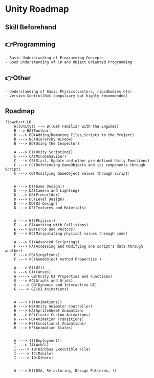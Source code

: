 # Unity Roadmap
## Skill Beforehand
## 👉Programming
    - Basic Understanding of Programming Concepts
    - Good Understanding of C# and Object Oriented Programming
## 👉Other
    - Understanding of Basic Physics(vectors, rigidbodies etc)
    - Version Control(Not compulsary but highly recommended)


## Roadmap

```mermaid
flowchart LR
    A((Unity)) --> B((Get Familiar with the Engine))
    B --> BA(Toolbar)
    B ---> BB(Adding/Removing Files,Scripts to the Project)
    B ---> BC(Hierarchy Window)
    B ---> BD(Using the Inspector)

    A ---> C((Unity Scripting))
    C ---> CA(Monobehaviour)
    C ---> CB(Start, Update and other pre-defined Unity Functions)
    C ---> CC(Referencing GameObjects and its components through Script)
    C ---> CD(Modifying GameObject values through Script)


    A ---> D((Game Design))
    D ---> DA(Camera and Lighting)
    D ---> DB(Probuilder)
    D ---> DC(Level Design)
    D ---> DD(UI Design)
    D ---> DE(Textures and Materials)


    A ---> E((Physics))
    E ---> EA(Working with Collisions)
    E ---> EB(Force and Vectors)
    E ---> EC(Manipulating physical values through code)

    A ---> F((Advanced Scripting))
    F ---> FA(Accessing and Modifying one script's data through another)
    F ---> FB(Singeltons)
    F ---> FC(GameObject method Properties )

    A ---> G((UI))               
    G ---> GA(Canvas)
    G ----> GB(Unity UI Properties and Functions)
    G ---> GC(Graphs and Grids)
    G ----> GD(Dynamic and Interactive UI)
    G ----> GE(UI Animations)


    A ---> H((Animations))
    H ---> HB(Unity Animator Controller)
    H ---> HA(SpriteSheet Animation)   
    H ---> HC(Create Custom Animations)  
    H ---> HD(Animation Transitions)    
    H ---> HE(Conditional Animations)    
    H ---> HF(Animation States)    

    
    A ---> I((Deployment))
    I ---> IA(WebGL)
    I ----> IB(Windows Executible File)
    I ----> IC(Mobile)
    I ----> ID(Others)


    A ---> K((DSA, Refactoring, Design Patterns, ))

```
